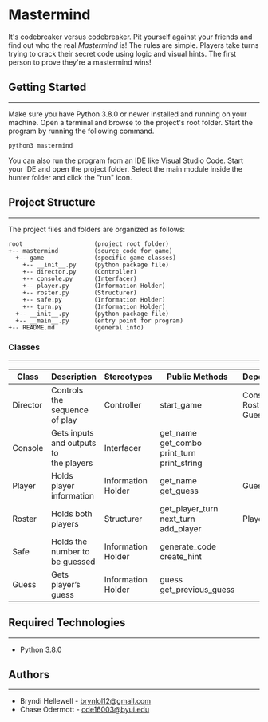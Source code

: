 # Mastermind
It's codebreaker versus codebreaker. Pit yourself against your friends 
and find out who the real <i>Mastermind</i> is! The rules are simple. 
Players take turns trying to crack their secret code using logic and visual 
hints. The first person to prove they're a mastermind wins!

## Getting Started
---
Make sure you have Python 3.8.0 or newer installed and running on your machine. 
Open a terminal and browse to the project's root folder. Start the program by 
running the following command.
```
python3 mastermind 
```
You can also run the program from an IDE like Visual Studio Code. Start your IDE 
and open the project folder. Select the main module inside the hunter folder and 
click the "run" icon.

## Project Structure
---
The project files and folders are organized as follows:
```
root                    (project root folder)
+-- mastermind          (source code for game)
  +-- game              (specific game classes)
    +-- __init__.py     (python package file)
    +-- director.py     (Controller)
    +-- console.py      (Interfacer)
    +-- player.py       (Information Holder)
    +-- roster.py       (Structurer)
    +-- safe.py         (Information Holder)
    +-- turn.py         (Information Holder)
  +-- __init__.py       (python package file)
  +-- __main__.py       (entry point for program)
+-- README.md           (general info)
```

### Classes
---
| **Class** | **Description**                           | **Stereotypes**    | **Public Methods**                                      | **Dependencies**             |
| --------- | ----------------------------------------- | ------------------ | ------------------------------------------------------- | ---------------------------- |
| Director  | Controls the sequence of play             | Controller         | start\_game                                             | Console, Roster, Safe, Guess |
| Console   | Gets inputs and outputs to<br>the players | Interfacer         | get\_name<br>get\_combo<br>print\_turn<br>print\_string |                              |
| Player    | Holds player information                  | Information Holder | get\_name<br>get\_guess                                 | Guess                        |
| Roster    | Holds both players                        | Structurer         | get\_player\_turn<br>next\_turn<br>add\_player          | Player                       |
| Safe      | Holds the number to be guessed            | Information Holder | generate\_code<br>create\_hint                        |                              |
| Guess     | Gets player’s guess                       | Information Holder | guess<br>get\_previous\_guess                           |                              |

## Required Technologies
---
* Python 3.8.0

## Authors
---
* Bryndi Hellewell - brynlol12@gmail.com
* Chase Odermott - ode16003@byui.edu 
